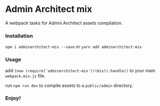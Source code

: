 # Admin Architect mix

A webpack tasks for Admin Architect assets compilation.

### Installation

`npm i adminarchitect-mix --save`
or
`yarn add adminarchitect-mix`


### Usage

add `(new (require('adminarchitect-mix'))(mix)).handle()` to your main `webpack.mix.js` file.

run `npm run dev` to compile assets to a `public/admin` directory.

### Enjoy!
